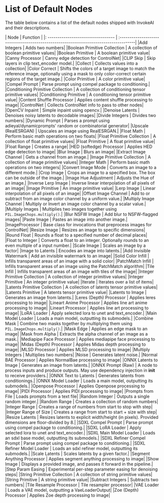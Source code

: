 # List of Default Nodes

The table below contains a list of the default nodes shipped with InvokeAI and their descriptions. 

| Node <img width=160 align="right"> | Function                                                                              |
|: ---------------------------------- | :--------------------------------------------------------------------------------------|
|Add Integers 			| Adds two numbers|
|Boolean Primitive Collection 			| A collection of boolean primitive values|
|Boolean Primitive 			| A boolean primitive value|
|Canny Processor 			| Canny edge detection for ControlNet|
|CLIP Skip 			| Skip layers in clip text_encoder model.|
|Collect 			| Collects values into a collection|
|Color Correct 			| Shifts the colors of a target image to match the reference image, optionally using a mask to only color-correct certain regions of the target image.|
|Color Primitive 			| A color primitive value|
|Compel Prompt 			| Parse prompt using compel package to conditioning.|
|Conditioning Primitive Collection 			| A collection of conditioning tensor primitive values|
|Conditioning Primitive 			| A conditioning tensor primitive value|
|Content Shuffle Processor 			| Applies content shuffle processing to image|
|ControlNet 			| Collects ControlNet info to pass to other nodes|
|OpenCV Inpaint 			| Simple inpaint using opencv.|
|Denoise Latents 			| Denoises noisy latents to decodable images|
|Divide Integers 			| Divides two numbers|
|Dynamic Prompt 			| Parses a prompt using adieyal/dynamicprompts' random or combinatorial generator|
|Upscale (RealESRGAN) 			| Upscales an image using RealESRGAN.|
|Float Math             | Perform basic math operations on two floats|
|Float Primitive Collection 			| A collection of float primitive values|
|Float Primitive 			| A float primitive value|
|Float Range 			| Creates a range|
|HED (softedge) Processor 			| Applies HED edge detection to image|
|Blur Image 			| Blurs an image|
|Extract Image Channel 			| Gets a channel from an image.|
|Image Primitive Collection 			| A collection of image primitive values|
|Integer Math           | Perform basic math operations on two integers|
|Convert Image Mode 			| Converts an image to a different mode.|
|Crop Image 			| Crops an image to a specified box. The box can be outside of the image.|
|Image Hue Adjustment 			| Adjusts the Hue of an image.|
|Inverse Lerp Image 			| Inverse linear interpolation of all pixels of an image|
|Image Primitive 			| An image primitive value|
|Lerp Image 			| Linear interpolation of all pixels of an image|
|Offset Image Channel 			| Add to or subtract from an image color channel by a uniform value.|
|Multiply Image Channel 			| Multiply or Invert an image color channel by a scalar value.|
|Multiply Images 			| Multiplies two images together using `PIL.ImageChops.multiply()`.|
|Blur NSFW Image 			| Add blur to NSFW-flagged images|
|Paste Image 			| Pastes an image into another image.|
|ImageProcessor 			| Base class for invocations that preprocess images for ControlNet|
|Resize Image 			| Resizes an image to specific dimensions|
|Round Float            | Rounds a float to a specified number of decimal places|
|Float to Integer       | Converts a float to an integer. Optionally rounds to an even multiple of a input number.|
|Scale Image 			| Scales an image by a factor|
|Image to Latents 			| Encodes an image into latents.|
|Add Invisible Watermark 			| Add an invisible watermark to an image|
|Solid Color Infill 			| Infills transparent areas of an image with a solid color|
|PatchMatch Infill 			| Infills transparent areas of an image using the PatchMatch algorithm|
|Tile Infill 			| Infills transparent areas of an image with tiles of the image|
|Integer Primitive Collection 			| A collection of integer primitive values|
|Integer Primitive 			| An integer primitive value|
|Iterate 			| Iterates over a list of items|
|Latents Primitive Collection 			| A collection of latents tensor primitive values|
|Latents Primitive 			| A latents tensor primitive value|
|Latents to Image 			| Generates an image from latents.|
|Leres (Depth) Processor 			| Applies leres processing to image|
|Lineart Anime Processor 			| Applies line art anime processing to image|
|Lineart Processor 			| Applies line art processing to image|
|LoRA Loader 			| Apply selected lora to unet and text_encoder.|
|Main Model Loader 			| Loads a main model, outputting its submodels.|
|Combine Mask 			| Combine two masks together by multiplying them using `PIL.ImageChops.multiply()`.|
|Mask Edge 			| Applies an edge mask to an image|
|Mask from Alpha 			| Extracts the alpha channel of an image as a mask.|
|Mediapipe Face Processor 			| Applies mediapipe face processing to image|
|Midas (Depth) Processor 			| Applies Midas depth processing to image|
|MLSD Processor 			| Applies MLSD processing to image|
|Multiply Integers 			| Multiplies two numbers|
|Noise 			| Generates latent noise.|
|Normal BAE Processor 			| Applies NormalBae processing to image|
|ONNX Latents to Image 			| Generates an image from latents.|
|ONNX Prompt (Raw) 			| A node to process inputs and produce outputs. May use dependency injection in __init__ to receive providers.|
|ONNX Text to Latents 			| Generates latents from conditionings.|
|ONNX Model Loader 			| Loads a main model, outputting its submodels.|
|Openpose Processor 			| Applies Openpose processing to image|
|PIDI Processor 			| Applies PIDI processing to image|
|Prompts from File 			| Loads prompts from a text file|
|Random Integer 			| Outputs a single random integer.|
|Random Range 			| Creates a collection of random numbers|
|Integer Range 			| Creates a range of numbers from start to stop with step|
|Integer Range of Size 			| Creates a range from start to start + size with step|
|Resize Latents 			| Resizes latents to explicit width/height (in pixels). Provided dimensions are floor-divided by 8.|
|SDXL Compel Prompt 			| Parse prompt using compel package to conditioning.|
|SDXL LoRA Loader 			| Apply selected lora to unet and text_encoder.|
|SDXL Main Model Loader 			| Loads an sdxl base model, outputting its submodels.|
|SDXL Refiner Compel Prompt 			| Parse prompt using compel package to conditioning.|
|SDXL Refiner Model Loader 			| Loads an sdxl refiner model, outputting its submodels.|
|Scale Latents 			| Scales latents by a given factor.|
|Segment Anything Processor 			| Applies segment anything processing to image|
|Show Image 			| Displays a provided image, and passes it forward in the pipeline.|
|Step Param Easing 			| Experimental per-step parameter easing for denoising steps|
|String Primitive Collection 			| A collection of string primitive values|
|String Primitive 			| A string primitive value|
|Subtract Integers 			| Subtracts two numbers|
|Tile Resample Processor 			| Tile resampler processor|
|VAE Loader 			| Loads a VAE model, outputting a VaeLoaderOutput|
|Zoe (Depth) Processor 			| Applies Zoe depth processing to image|